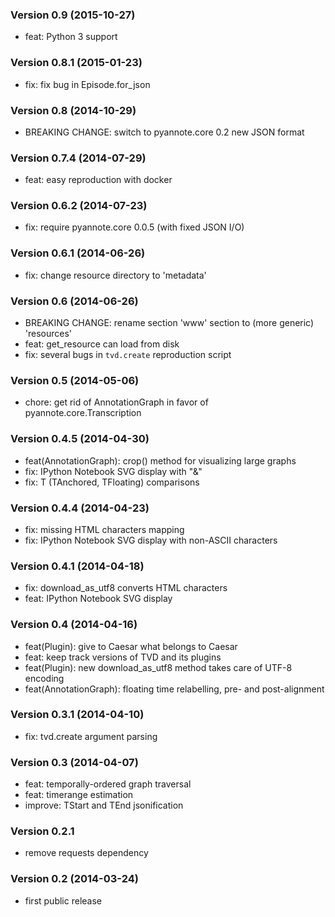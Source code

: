 ### Version 0.9 (2015-10-27)

  - feat: Python 3 support

### Version 0.8.1 (2015-01-23)

  - fix: fix bug in Episode.for_json

### Version 0.8 (2014-10-29)

  - BREAKING CHANGE: switch to pyannote.core 0.2 new JSON format

### Version 0.7.4 (2014-07-29)

  - feat: easy reproduction with docker

### Version 0.6.2 (2014-07-23)

  - fix: require pyannote.core 0.0.5 (with fixed JSON I/O)

### Version 0.6.1 (2014-06-26)

  - fix: change resource directory to 'metadata'

### Version 0.6 (2014-06-26)

  - BREAKING CHANGE: rename section 'www' section to (more generic) 'resources'
  - feat: get_resource can load from disk
  - fix: several bugs in `tvd.create` reproduction script

### Version 0.5 (2014-05-06)

  - chore: get rid of AnnotationGraph in favor of pyannote.core.Transcription

### Version 0.4.5 (2014-04-30)

  - feat(AnnotationGraph): crop() method for visualizing large graphs
  - fix: IPython Notebook SVG display with "&"
  - fix: T (TAnchored, TFloating) comparisons

### Version 0.4.4 (2014-04-23)

  - fix: missing HTML characters mapping
  - fix: IPython Notebook SVG display with non-ASCII characters

### Version 0.4.1 (2014-04-18)

  - fix: download_as_utf8 converts HTML characters
  - feat: IPython Notebook SVG display

### Version 0.4 (2014-04-16)

  - feat(Plugin): give to Caesar what belongs to Caesar
  - feat: keep track versions of TVD and its plugins
  - feat(Plugin): new download_as_utf8 method takes care of UTF-8 encoding
  - feat(AnnotationGraph): floating time relabelling, pre- and post-alignment

### Version 0.3.1 (2014-04-10)

  - fix: tvd.create argument parsing

### Version 0.3 (2014-04-07)

  - feat: temporally-ordered graph traversal
  - feat: timerange estimation
  - improve: TStart and TEnd jsonification

### Version 0.2.1

  - remove requests dependency

### Version 0.2 (2014-03-24)

  - first public release
